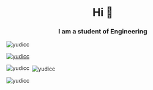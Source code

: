 <h1 align="center">Hi 👋</h1>
<h3 align="center">I am a student of Engineering</h3>

<p align="left"> <img src="https://komarev.com/ghpvc/?username=yudicc&label=Profile%20views&color=0e75b6&style=flat" alt="yudicc" /> </p>

<p align="left"> <a href="https://github.com/ryo-ma/github-profile-trophy"><img src="https://github-profile-trophy.vercel.app/?username=yudicc" alt="yudicc" /></a> </p>

<p><img align="left" src="https://github-readme-stats.vercel.app/api/top-langs?username=yudicc&show_icons=true&locale=en&layout=compact" alt="yudicc" /></p>

<p>&nbsp;<img align="center" src="https://github-readme-stats.vercel.app/api?username=yudicc&show_icons=true&locale=en" alt="yudicc" /></p>

<p><img align="center" src="https://github-readme-streak-stats.herokuapp.com/?user=yudicc&" alt="yudicc" /></p>
